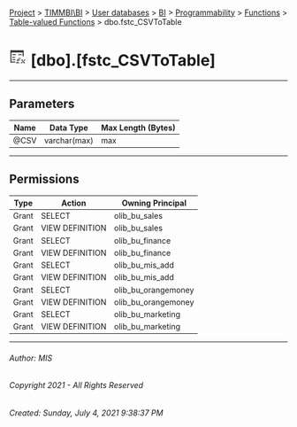 #### 

[Project](../../../../../../index.md) > [TIMMBI\\BI](../../../../../index.md) > [User databases](../../../../index.md) > [BI](../../../index.md) > [Programmability](../../index.md) > [Functions](../index.md) > [Table-valued Functions](Table-valued_Functions.md) > dbo.fstc_CSVToTable

# ![Table-valued Functions](../../../../../../Images/Function_Table32.png) [dbo].[fstc_CSVToTable]

---

## <a name="#parameters"></a>Parameters

| Name | Data Type | Max Length (Bytes) |
|---|---|---|
| @CSV | varchar(max) | max |


---

## <a name="#permissions"></a>Permissions

| Type | Action | Owning Principal |
|---|---|---|
| Grant | SELECT | olib_bu_sales |
| Grant | VIEW DEFINITION | olib_bu_sales |
| Grant | SELECT | olib_bu_finance |
| Grant | VIEW DEFINITION | olib_bu_finance |
| Grant | SELECT | olib_bu_mis_add |
| Grant | VIEW DEFINITION | olib_bu_mis_add |
| Grant | SELECT | olib_bu_orangemoney |
| Grant | VIEW DEFINITION | olib_bu_orangemoney |
| Grant | SELECT | olib_bu_marketing |
| Grant | VIEW DEFINITION | olib_bu_marketing |


---

###### Author:  MIS

###### Copyright 2021 - All Rights Reserved

###### Created: Sunday, July 4, 2021 9:38:37 PM

